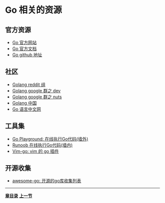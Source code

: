 Go 相关的资源
=============

## 官方资源

* [Go 官方网站](https://golang.org)
* [Go 官方文档](https://golang.org/doc)
* [Go github 地址](https://github.com/golang/go)

## 社区

* [Golang reddit 组](https://www.reddit.com/r/golang/)
* [Golang google 群之 dev](https://groups.google.com/forum/#!forum/golang-dev)
* [Golang google 群之 nuts](https://groups.google.com/forum/#!forum/golang-nuts)
* [Golang 中国](http://golangtc.com)
* [Go 语言中文网](http://studygolang.com)

## 工具集

* [Go Playground: 在线执行Go代码(墙外)](https://play.golang.org)
* [Runoob 在线执行Go代码(墙内)](http://c.runoob.com/compile/21)
* [Vim-go: vim 的 go 插件](https://github.com/fatih/vim-go)

## 开源收集

* [awesome-go: 开源的go库收集列表](https://github.com/avelino/awesome-go)

---
[**章目录**](./ch01.md)
[**上一节**](./ch01-02-development-environment.md)

